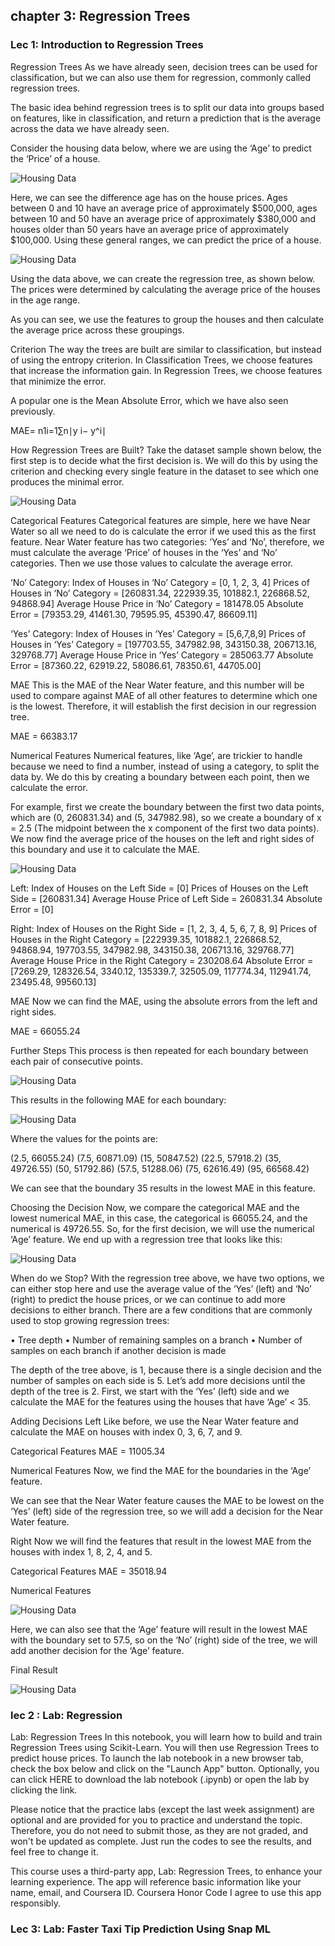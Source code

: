 ## chapter 3: Regression Trees

### Lec 1: Introduction to Regression Trees
Regression Trees
As we have already seen, decision trees can be used for classification, but we can also use them for regression, commonly called regression trees. 

The basic idea behind regression trees is to split our data into groups based on features, like in classification, and return a prediction that is the average across the data we have already seen. 

Consider the housing data below, where we are using the ‘Age’ to predict the ‘Price’ of a house. 

![Housing Data](./images/image.png)

Here, we can see the difference age has on the house prices. Ages between 0 and 10 have an average price of approximately $500,000, ages between 10 and 50 have an average price of approximately $380,000 and houses older than 50 years have an average price of approximately $100,000. Using these general ranges, we can predict the price of a house. 

![Housing Data](./images/image2.png)

Using the data above, we can create the regression tree, as shown below. The prices were determined by calculating the average price of the houses in the age range. 

As you can see, we use the features to group the houses and then calculate the average price across these groupings. 

  

Criterion 
The way the trees are built are similar to classification, but instead of using the entropy criterion. In Classification Trees, we choose features that increase the information gain. In Regression Trees, we choose features that minimize the error. 

A popular one is the Mean Absolute Error, which we have also seen previously.

MAE= n1i=1∑n∣y i− y^i∣

How Regression Trees are Built? 
Take the dataset sample shown below, the first step is to decide what the first decision is. We will do this by using the criterion and checking every single feature in the dataset to see which one produces the minimal error. 

![Housing Data](./images/image3.png)

Categorical Features 
Categorical features are simple, here we have Near Water so all we need to do is calculate the error if we used this as the first feature. Near Water feature has two categories: ‘Yes’ and ‘No’, therefore, we must calculate the average ‘Price’ of houses in the ‘Yes’ and ‘No’ categories. Then we use those values to calculate the average error. 

‘No’ Category:
Index of Houses in ‘No’ Category = [0, 1, 2, 3, 4]
Prices of Houses in ‘No’ Category = [260831.34, 222939.35, 101882.1, 226868.52, 94868.94] 
Average House Price in ‘No’ Category = 181478.05
Absolute Error = [79353.29, 41461.30, 79595.95, 45390.47, 86609.11] 

‘Yes’ Category:
Index of Houses in ‘Yes’ Category = [5,6,7,8,9]
Prices of Houses in ‘Yes’ Category = [197703.55, 347982.98, 343150.38, 206713.16, 329768.77] 
Average House Price in ‘Yes’ Category = 285063.77
Absolute Error = [87360.22, 62919.22, 58086.61, 78350.61, 44705.00] 

MAE 
This is the MAE of the Near Water feature, and this number will be used to compare against MAE of all other features to determine which one is the lowest. Therefore, it will establish the first decision in our regression tree. 

MAE = 66383.17   

Numerical Features 
Numerical features, like ‘Age’, are trickier to handle because we need to find a number, instead of using a category, to split the data by. We do this by creating a boundary between each point, then we calculate the error. 

For example, first we create the boundary between the first two data points, which are (0, 260831.34) and (5, 347982.98), so we create a boundary of x = 2.5 (The midpoint between the x component of the first two data points). We now find the average price of the houses on the left and right sides of this boundary and use it to calculate the MAE. 

![Housing Data](./images/image4.png)

Left: 
Index of Houses on the Left Side = [0]
Prices of Houses on the Left Side = [260831.34] Average House Price of Left Side = 260831.34 Absolute Error = [0]

Right: 
Index of Houses on the Right Side = [1, 2, 3, 4, 5, 6, 7, 8, 9] 
Prices of Houses in the Right Category = [222939.35, 101882.1, 226868.52, 94868.94, 197703.55, 347982.98, 343150.38, 206713.16, 329768.77] 
Average House Price in the Right Category = 230208.64 
Absolute Error = [7269.29, 128326.54, 3340.12, 135339.7, 32505.09, 117774.34, 112941.74, 23495.48, 99560.13] 

MAE 
Now we can find the MAE, using the absolute errors from the left and right sides. 

MAE = 66055.24 

Further Steps 
This process is then repeated for each boundary between each pair of consecutive points. 

![Housing Data](./images/image5.png)

This results in the following MAE for each boundary: 

![Housing Data](./images/image6.png)

Where the values for the points are:

(2.5, 66055.24)
(7.5, 60871.09)
(15, 50847.52)
(22.5, 57918.2)
(35, 49726.55)
(50, 51792.86)
(57.5, 51288.06)
(75, 62616.49)
(95, 66568.42)

We can see that the boundary 35 results in the lowest MAE in this feature. 

Choosing the Decision 
Now, we compare the categorical MAE and the lowest numerical MAE, in this case, the categorical is 66055.24, and the numerical is 49726.55. So, for the first decision, we will use the numerical ‘Age’ feature. We end up with a regression tree that looks like this: 

![Housing Data](./images/image7.png)

When do we Stop? 
With the regression tree above, we have two options, we can either stop here and use the average value of the ‘Yes’ (left) and ‘No’ (right) to predict the house prices, or we can continue to add more decisions to either branch. There are a few conditions that are commonly used to stop growing regression trees: 

• Tree depth
• Number of remaining samples on a branch
• Number of samples on each branch if another decision is made 

The depth of the tree above, is 1, because there is a single decision and the number of samples on each side is 5. Let’s add more decisions until the depth of the tree is 2. First, we start with the ‘Yes’ (left) side and we calculate the MAE for the features using the houses that have ‘Age’ < 35.

Adding Decisions
Left
Like before, we use the Near Water feature and calculate the MAE on houses with index 0, 3, 6, 7, and 9.

Categorical Features
MAE = 11005.34

Numerical Features
Now, we find the MAE for the boundaries in the ‘Age’ feature.

We can see that the Near Water feature causes the MAE to be lowest on the ‘Yes’ (left) side of the regression tree, so we will add a decision for the Near Water feature.

Right
Now we will find the features that result in the lowest MAE from the houses with index 1, 8, 2, 4, and 5.

Categorical Features
MAE = 35018.94

Numerical Features

![Housing Data](./images/image8.png)


Here, we can also see that the ‘Age’ feature will result in the lowest MAE with the boundary set to 57.5, so on the ‘No’ (right) side of the tree, we will add another decision for the ‘Age’ feature.

Final Result

![Housing Data](./images/image9.png)

### lec 2 : Lab: Regression 

Lab: Regression Trees
In this notebook, you will learn how to build and train Regression Trees using Scikit-Learn. You will then use Regression Trees to predict house prices. To launch the lab notebook in a new browser tab, check the box below and click on the "Launch App" button.  Optionally, you can click 
HERE
 to download the lab notebook (.ipynb) or open the lab by clicking the 
link.

Please notice that the practice labs (except the last week assignment) are optional and are provided for you to practice and understand the topic. Therefore, you do not need to submit those, as they are not graded, and won't be updated as complete. Just run the codes to see the results, and feel free to change it.

This course uses a third-party app, Lab: Regression Trees, to enhance your learning experience. The app will reference basic information like your name, email, and Coursera ID.
Coursera Honor Code
I agree to use this app responsibly.


### Lec 3: Lab: Faster Taxi Tip Prediction Using Snap ML

